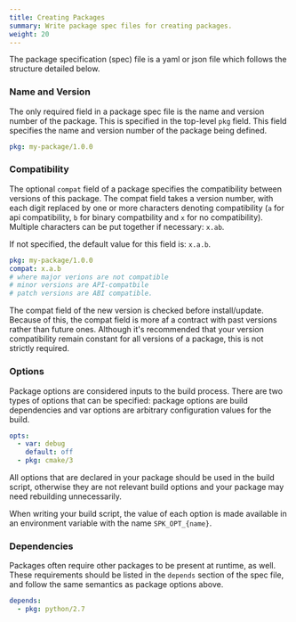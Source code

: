 ```yaml
---
title: Creating Packages
summary: Write package spec files for creating packages.
weight: 20
---
```


The package specification (spec) file is a yaml or json file which follows the structure detailed below.

### Name and Version

The only required field in a package spec file is the name and version number of the package. This is specified in the top-level `pkg` field. This field specifies the name and version number of the package being defined.

```yaml
pkg: my-package/1.0.0
```

### Compatibility

The optional `compat` field of a package specifies the compatibility between versions of this package. The compat field takes a version number, with each digit replaced by one or more characters denoting compatibility (`a` for api compatibility, `b` for binary compatbility and `x` for no compatibility). Multiple characters can be put together if necessary: `x.ab`.

If not specified, the default value for this field is: `x.a.b`.

```yaml
pkg: my-package/1.0.0
compat: x.a.b
# where major verions are not compatible
# minor versions are API-compatbile
# patch versions are ABI compatible.
```

The compat field of the new version is checked before install/update. Because of this, the compat field is more af a contract with past versions rather than future ones. Although it's recommended that your version compatibility remain constant for all versions of a package, this is not strictly required.

### Options

Package options are considered inputs to the build process. There are two types of options that can be specified: package options are build dependencies and var options are arbitrary configuration values for the build.


```yaml
opts:
  - var: debug
    default: off
  - pkg: cmake/3
```

All options that are declared in your package should be used in the build script, otherwise they are not relevant build options and your package may need rebuilding unnecessarily.

When writing your build script, the value of each option is made available in an environment variable with the name `SPK_OPT_{name}`.

### Dependencies

Packages often require other packages to be present at runtime, as well. These requirements should be listed in the `depends` section of the spec file, and follow the same semantics as package options above.

```yaml
depends:
  - pkg: python/2.7
```
